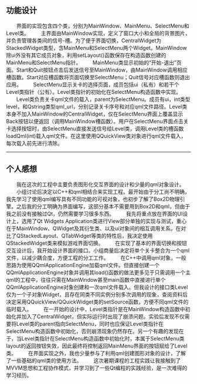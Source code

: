 ## 功能设计
&emsp;&emsp;界面的实现包含四个类，分别为MainWindow、MainMenu、SelectMenu和Level类。
&emsp;&emsp;主界面由MainWindow实现，定义了窗口大小和全局的背景图片，并负责管理各类间的信号-槽。为了便于界面切换，CentralWidget为StackedWidget类型，含MainMenu和SelectMenu两个Widget。MainWindow除ui外没有其它成员对象，利用setLayout()函数保存在构造函数创建的MainMenu和SelectMenu指针。
&emsp;&emsp;MainMenu类显示初始的“开始-退出”页面。Start和Quit按钮点击后发送信号至MainWindow，由MainWindow调用相应槽函数。Start对应槽函数将页面切换至SelectMenu；Quit信号对应槽函数则退出应用。
&emsp;&emsp;SelectMenu显示关卡的选择页面，成员包括ui（私有）和若干个Level类指针（公有）。Level类指针的初始化在SelectMenu构造函数中实现。
&emsp;&emsp;Level类负责关卡qml文件的载入，parent为SelectMenu。成员有ui，int类型level，和Qstring类型qml_url，分别记录关卡序号和对应qml文件路径。Level类本身不加入MainWindow的CentralWidget，仅在SelectMenu界面上覆盖显示Back按钮以便返回（调用MainWindow槽函数）。用户在SelectMenu界面点击关卡选择按钮时，由SelectMenu直接发送信号给Level类，调用Level类的槽函数loadQml(int)载入qml文件。在这里使用QQuickView类对象进行qml文件载入，每次载入前先进行清除。

------------

## 个人感想
&emsp;&emsp;我在这次的工程中主要负责图形化交互界面的设计和少量的qml对象设计。
&emsp;&emsp;小组讨论后决定以C++和qml相结合来实现工程。最开始由于分工尚不明确，我先学习了使用qml编写具有不同功能的可视对象，也初步了解了Box2D物理引擎。之后我的分工明确为界面编写，这部分基本不需要用到Box2D和qml，但由于我之前没有接触过Qt，仍然需要学习很多东西。
&emsp;&emsp;我先将重点放在界面的UI设计上，选用了Qt Widgets Application类进行View部分单独的实现与测试，重心在于MainWindow、QWidget及其衍生类、以及ui对象间的相互调用关系。在对比了QStackedLayout、QTabWidget等类的特性后，我决定使用QStackedWidget类来模拟游戏界面切换。
&emsp;&emsp;在实现了基本的界面切换和按钮交互设计后，我开始设计界面的接口。小组商量后决定将单个关卡整合为一个qml文件，以减少耦合度，方便工程的分工工作。
&emsp;&emsp;在C++中调用qml对象，一般思路为使用QQmlApplicationEngine加载qml文件。但直接创建一个QQmlApplicationEngine对象并调用其load()函数的做法更多见于只需调用一个主qml的工程中，往往只需在MainWindow甚至main函数中直接进行单个QQmlApplicationEngine对象创建和一次qml文件载入。但我设计的接口类Level仅为一个子对象Widget，且存在同类不同实例分别多次调用的现象，查阅资料后决定采用QQuickView/QQuickWidget类的setSource函数，方便不同qml文件的临时载入。
&emsp;&emsp;在一开始的设计中，Level类指针是在MainWindow构造函数中初始化并加入了CentralWidget，但实际运行时出现了崩溃问题。实验后发现不仅需要将Level类的parent指向SelectMenu，同时也应保证Level类指针在SelectMenu构造函数中初始化，否则崩溃现象仍然存在。另一个有趣的发现在于，当Level类指针在SelectMenu构造函数中初始化时，本属于SelectMenu类layout的返回按钮失效，因此最终将控制返回MainMenu界面的按钮赋给了Level类。
&emsp;&emsp;在界面实现之外，我也少量参与了利用qml创建图形对象的设计，了解了一些基础的qml类的使用方法。
&emsp;&emsp;这次暑期课程的工程实践让我接触到了MVVM思想和工程协作模式，并学习到了一些Qt编程的实践经验，是一次难得的学习经历。
